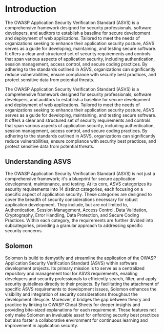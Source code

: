 # Introduction

The OWASP Application Security Verification Standard (ASVS) is a comprehensive framework designed for security professionals, software developers, and auditors to establish a baseline for secure development and deployment of web applications. Tailored to meet the needs of organizations seeking to enhance their application security posture, ASVS serves as a guide for developing, maintaining, and testing secure software. It offers a clear and structured set of security requirements and controls that span various aspects of application security, including authentication, session management, access control, and secure coding practices. By adhering to the standards outlined in ASVS, organizations can significantly reduce vulnerabilities, ensure compliance with security best practices, and protect sensitive data from potential threats.

The OWASP Application Security Verification Standard (ASVS) is a comprehensive framework designed for security professionals, software developers, and auditors to establish a baseline for secure development and deployment of web applications. Tailored to meet the needs of organizations seeking to enhance their application security posture, ASVS serves as a guide for developing, maintaining, and testing secure software. It offers a clear and structured set of security requirements and controls that span various aspects of application security, including authentication, session management, access control, and secure coding practices. By adhering to the standards outlined in ASVS, organizations can significantly reduce vulnerabilities, ensure compliance with security best practices, and protect sensitive data from potential threats.

## Understanding ASVS

The OWASP Application Security Verification Standard (ASVS) is not just a comprehensive framework; it's a blueprint for secure application development, maintenance, and testing. At its core, ASVS categorizes its security requirements into 14 distinct categories, each focusing on a specific aspect of application security. These categories are designed to cover the breadth of security considerations necessary for robust application development. They include, but are not limited to, Authentication, Session Management, Access Control, Data Validation, Cryptography, Error Handling, Data Protection, and Secure Coding Practices. Within each category, the requirements are further divided into subcategories, providing a granular approach to addressing specific security concerns.

## Solomon

Solomon is build to demystify and streamline the application of the OWASP Application Security Verification Standard (ASVS) within software development projects. Its primary mission is to serve as a centralized repository and management tool for ASVS requirements, enabling developers and security professionals to efficiently search, filter, and apply security guidelines directly to their projects. By facilitating the attachment of specific ASVS requirements to development issues, Solomon enhances the visibility and integration of security considerations throughout the development lifecycle. Moreover, it bridges the gap between theory and practice by linking to OWASP Cheat Sheets for deeper insights and providing bite-sized explanations for each requirement. These features not only make Solomon an invaluable asset for enforcing security best practices but also foster a collaborative environment for continuous learning and improvement in application security.
